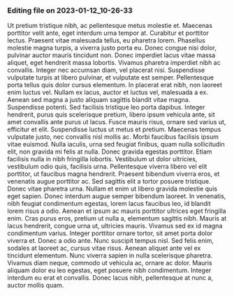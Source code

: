 

### Editing file on 2023-01-12_10-26-33

Ut pretium tristique nibh, ac pellentesque metus molestie et. Maecenas porttitor velit ante, eget interdum urna tempor at. Curabitur et porttitor lectus. Praesent vitae malesuada tellus, eu pharetra lorem. Phasellus molestie magna turpis, a viverra justo porta eu. Donec congue nisi dolor, pulvinar auctor mauris tincidunt non. Donec imperdiet lacus vitae massa aliquet, eget hendrerit massa lobortis. Vivamus pharetra imperdiet nibh ac convallis. Integer nec accumsan diam, vel placerat nisi. Suspendisse vulputate turpis at libero pulvinar, et vulputate est semper. Pellentesque porta tellus quis dolor cursus elementum. In placerat erat nibh, non laoreet enim luctus vel. Nullam ex lacus, auctor et luctus vel, malesuada a ex. Aenean sed magna a justo aliquam sagittis blandit vitae magna. Suspendisse potenti. Sed facilisis tristique leo porta dapibus.
Integer hendrerit, purus quis scelerisque pretium, libero ipsum vehicula ante, sit amet convallis ante purus ut lacus. Fusce mauris risus, ornare sed varius ut, efficitur et elit. Suspendisse luctus ut metus et pretium. Maecenas tempus vulputate justo, nec convallis nisl mollis ac. Morbi faucibus facilisis ipsum vitae euismod. Nulla iaculis, urna sed feugiat finibus, quam nulla sollicitudin elit, non gravida mi felis at nulla. Donec gravida egestas porttitor. Etiam facilisis nulla in nibh fringilla lobortis. Vestibulum ut dolor ultricies, vestibulum odio quis, facilisis urna. Pellentesque viverra libero vel elit porttitor, ut faucibus magna hendrerit. Praesent bibendum viverra eros, et venenatis augue porttitor ac. Sed sagittis elit a tortor posuere tristique. Donec vitae pharetra urna. Nullam et enim ut libero gravida molestie quis eget sapien. Donec interdum augue semper bibendum laoreet.
In venenatis, nibh feugiat condimentum egestas, lorem lacus faucibus leo, id blandit lorem risus a odio. Aenean et ipsum ac mauris porttitor ultrices eget fringilla enim. Cras purus eros, pretium ut nulla a, elementum sagittis nibh. Mauris at lacus hendrerit, congue urna ut, ultricies mauris. Vivamus sed ex id magna condimentum varius. Integer porttitor ornare tortor, sit amet porta dolor viverra et. Donec a odio ante.
Nunc suscipit tempus nisl. Sed felis enim, sodales at laoreet ac, cursus vitae risus. Aenean aliquet ante vel ex tincidunt elementum. Nunc viverra sapien in nulla scelerisque pharetra. Vivamus diam neque, commodo ut vehicula ac, ornare ac dolor. Mauris aliquam dolor eu leo egestas, eget posuere nibh condimentum. Integer interdum eu erat et convallis. Donec lacus nibh, pellentesque at nunc a, auctor mollis quam.


